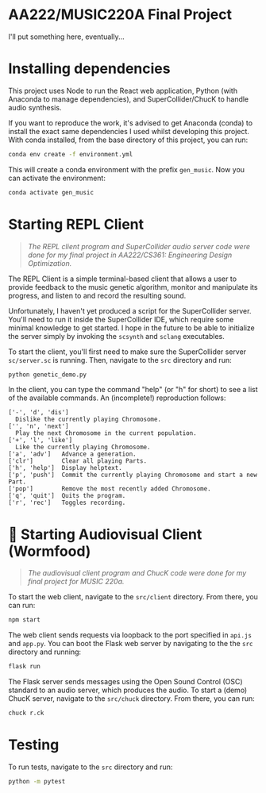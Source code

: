 # AA222/MUSIC220A Final Project

I'll put something here, eventually...

# Installing dependencies

This project uses Node to run the React web application, Python (with Anaconda
to manage dependencies), and SuperCollider/ChucK to handle audio synthesis.

If you want to reproduce the work, it's advised to get Anaconda (conda) to
install the exact same dependencies I used whilst developing this project. With
conda installed, from the base directory of this project, you can run:

```zsh
conda env create -f environment.yml
```

This will create a conda environment with the prefix `gen_music`. Now you can
activate the environment:

```zsh
conda activate gen_music
```

# Starting REPL Client

> _The REPL client program and SuperCollider audio server code were done for my
> final project in AA222/CS361: Engineering Design Optimization._

The REPL Client is a simple terminal-based client that allows a user to provide
feedback to the music genetic algorithm, monitor and manipulate its progress,
and listen to and record the resulting sound.

Unfortunately, I haven't yet produced a script for the SuperCollider server.
You'll need to run it inside the SuperCollider IDE, which require some minimal
knowledge to get started. I hope in the future to be able to initialize the
server simply by invoking the `scsynth` and `sclang` executables.

To start the client, you'll first need to make sure the SuperCollider server
`sc/server.sc` is running. Then, navigate to the `src` directory and run:

```zsh
python genetic_demo.py
```

In the client, you can type the command "help" (or "h" for short) to see a list
of the available commands. An (incomplete!) reproduction follows:

```plaintext
['-', 'd', 'dis']
  Dislike the currently playing Chromosome.
['', 'n', 'next']
  Play the next Chromosome in the current population.
['+', 'l', 'like']
  Like the currently playing Chromosome.
['a', 'adv']   Advance a generation.
['clr']        Clear all playing Parts.
['h', 'help']  Display helptext.
['p', 'push']  Commit the currently playing Chromosome and start a new Part.
['pop']        Remove the most recently added Chromosome.
['q', 'quit']  Quits the program.
['r', 'rec']   Toggles recording.
```

# 🐛 Starting Audiovisual Client (Wormfood)

> _The audiovisual client program and ChucK code were done for my final project
> for MUSIC 220a._

To start the web client, navigate to the `src/client` directory. From there, you
can run:

```zsh
npm start
```

The web client sends requests via loopback to the port specified in `api.js` and
`app.py`. You can boot the Flask web server by navigating to the the `src`
directory and running:

```zsh
flask run
```

The Flask server sends messages using the Open Sound Control (OSC) standard to
an audio server, which produces the audio. To start a (demo) ChucK server,
navigate to the `src/chuck` directory. From there, you can run:

```zsh
chuck r.ck
```

# Testing

To run tests, navigate to the `src` directory and run:

```zsh
python -m pytest
```
